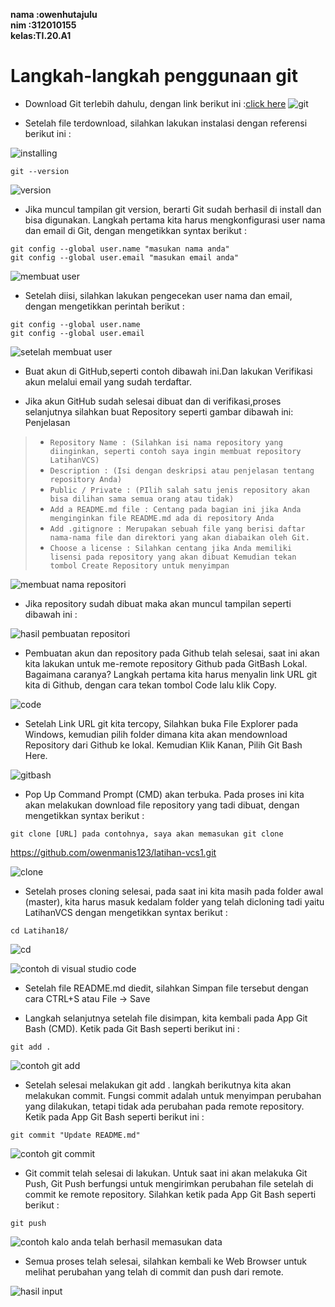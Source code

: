 
**nama :owenhutajulu** <br>
**nim  :312010155** <br>
**kelas:TI.20.A1** <br>

# Langkah-langkah penggunaan git
* Download Git terlebih dahulu, dengan link berikut ini :[click here](https://git-scm.com/)
![git](ttr/git.png)

* Setelah file terdownload, silahkan lakukan instalasi dengan referensi berikut ini :

![installing](ttr/installing.png)

`git --version` <br>

![version](ttr/version.png)

* Jika muncul tampilan git version, berarti Git sudah berhasil di install dan bisa digunakan. Langkah pertama kita harus mengkonfigurasi user nama dan email di Git, dengan mengetikkan syntax berikut : <br>

`git config --global user.name "masukan nama anda"` <br>
`git config --global user.email "masukan email anda"` <br>

![membuat user](ttr/user.png)

* Setelah diisi, silahkan lakukan pengecekan user nama dan email, dengan mengetikkan perintah berikut : <br>

`git config --global user.name` <br>
`git config --global user.email` <br>


![setelah membuat user](ttr/name.png)


* Buat akun di GitHub,seperti contoh dibawah ini.Dan lakukan Verifikasi akun melalui email yang sudah terdaftar.


* Jika akun GitHub sudah selesai dibuat dan di verifikasi,proses selanjutnya silahkan buat Repository seperti gambar dibawah ini: Penjelasan

> * `Repository Name : (Silahkan isi nama repository yang diinginkan, seperti contoh saya ingin membuat repository LatihanVCS)`
> * `Description : (Isi dengan deskripsi atau penjelasan tentang repository Anda)`
> * `Public / Private : (PIlih salah satu jenis repository akan bisa dilihan sama semua orang atau tidak)`
> * `Add a README.md file : Centang pada bagian ini jika Anda menginginkan file README.md ada di repository Anda`
> * `Add .gitignore : Merupakan sebuah file yang berisi daftar nama-nama file dan direktori yang akan diabaikan oleh Git.`
> * `Choose a license : Silahkan centang jika Anda memiliki lisensi pada repository yang akan dibuat Kemudian tekan tombol Create Repository untuk menyimpan`

![membuat nama repositori](ttr/latihan.png)


* Jika repository sudah dibuat maka akan muncul tampilan seperti dibawah ini :

![hasil pembuatan repositori](ttr/hasilbuat.png)

* Pembuatan akun dan repository pada Github telah selesai, saat ini akan kita lakukan untuk me-remote repository Github pada GitBash Lokal. Bagaimana caranya? Langkah pertama kita harus menyalin link URL git kita di Github, dengan cara tekan tombol Code lalu klik Copy. <br>


![code](ttr/kode.png) <br>

* Setelah Link URL git kita tercopy, Silahkan buka File Explorer pada Windows, kemudian pilih folder dimana kita akan mendownload Repository dari Github ke lokal. Kemudian Klik Kanan, Pilih Git Bash Here.

![gitbash](ttr/GitBash.png)


* Pop Up Command Prompt (CMD) akan terbuka. Pada proses ini kita akan melakukan download file repository yang tadi dibuat, dengan mengetikkan syntax berikut :


`git clone [URL] pada contohnya, saya akan memasukan git clone` <br>

https://github.com/owenmanis123/latihan-vcs1.git


![clone](ttr/clone.png) <br>


* Setelah proses cloning selesai, pada saat ini kita masih pada folder awal (master), kita harus masuk kedalam folder yang telah dicloning tadi yaitu LatihanVCS dengan mengetikkan syntax berikut :


`cd Latihan18/` <br>

![cd](ttr/cd.png) <br>

![contoh di visual studio code](ttr/vs.png) <br>


* Setelah file README.md diedit, silahkan Simpan file tersebut dengan cara CTRL+S atau File -> Save

* Langkah selanjutnya setelah file disimpan, kita kembali pada App Git Bash (CMD). Ketik pada Git Bash seperti berikut ini :


`git add .` <br>

![contoh git add](ttr/add.png)

* Setelah selesai melakukan git add . langkah berikutnya kita akan melakukan commit. Fungsi commit adalah untuk menyimpan perubahan yang dilakukan, tetapi tidak ada perubahan pada remote repository. Ketik pada App Git Bash seperti berikut ini :


`git commit "Update README.md"` <br>

![contoh git commit](ttr/commit.png)

* Git commit telah selesai di lakukan. Untuk saat ini akan melakuka Git Push, Git Push berfungsi untuk mengirimkan perubahan file setelah di commit ke remote repository. Silahkan ketik pada App Git Bash seperti berikut :

`git push` <br>

![contoh kalo anda telah berhasil memasukan data](ttr/push.png)

* Semua proses telah selesai, silahkan kembali ke Web Browser untuk melihat perubahan yang telah di commit dan push dari remote.

![hasil input](ttr/tpr.png) <br>

